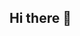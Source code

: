 ## Hi there 👋

<!--
**thisrunsthru/thisrunsthru** is a ✨ _special_ ✨ repository because its `README.md` (this file) appears on your GitHub profile.

Here are some ideas to get you started:

- 🔭 I'm currently working on learning GitHub along with taking free cybersecurity courses from Cybrary.it
- 🌱 I’m currently learning the basics of software development, as well as introductory classes on cybersecurity
- 👯 I’m looking to collaborate on anything I feel I can offer my assistance to!
- 🤔 I’m looking for help with don't be shy: I love free online courses for beginner software development professionals
- 💬 Ask me about the West Coast!
- 📫 How to reach me: kordashben@gmail.com
- 😄 Pronouns: He/Him
- ⚡ Fun fact: Used to play in rock bands - Now undergoing a career shift!
-->
